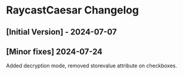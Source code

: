 # RaycastCaesar Changelog

## [Initial Version] - 2024-07-07

## [Minor fixes] 2024-07-24
Added decryption mode, removed storevalue attribute on checkboxes.
